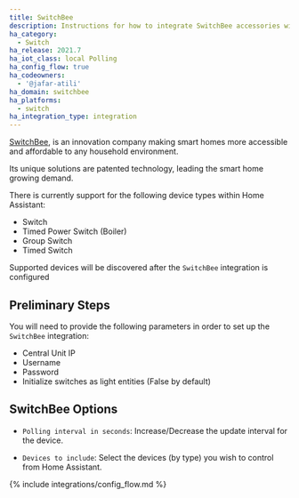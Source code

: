 ```yaml
---
title: SwitchBee
description: Instructions for how to integrate SwitchBee accessories within Home Assistant.
ha_category:
  - Switch
ha_release: 2021.7
ha_iot_class: local Polling
ha_config_flow: true
ha_codeowners:
  - '@jafar-atili'
ha_domain: switchbee
ha_platforms:
  - switch
ha_integration_type: integration
---
```


[SwitchBee](https://www.switchbee.com), is an innovation company making smart homes more accessible and affordable to any household environment. 

Its unique solutions are patented technology, leading the smart home growing demand.

There is currently support for the following device types within Home Assistant:

- Switch 
- Timed Power Switch (Boiler)
- Group Switch
- Timed Switch

Supported devices will be discovered after the `SwitchBee` integration is configured

## Preliminary Steps

You will need to provide the following parameters in order to set up the `SwitchBee` integration:

- Central Unit IP
- Username
- Password
- Initialize switches as light entities (False by default)


## SwitchBee Options

- `Polling interval in seconds`: Increase/Decrease the update interval for the device.

- `Devices to include`: Select the devices (by type) you wish to control from Home Assistant.


{% include integrations/config_flow.md %}
